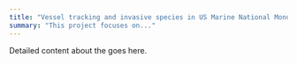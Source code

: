 ```yaml
---
title: "Vessel tracking and invasive species in US Marine National Monuments"
summary: "This project focuses on..."
---
```


Detailed content about the goes here.